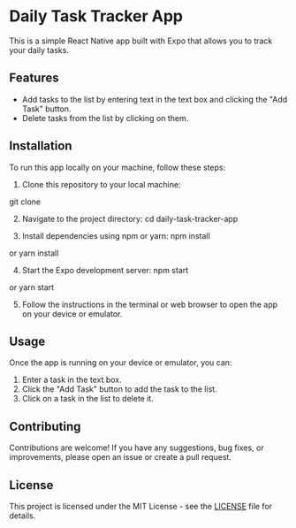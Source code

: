 # Daily Task Tracker App

This is a simple React Native app built with Expo that allows you to track your daily tasks.

## Features

- Add tasks to the list by entering text in the text box and clicking the "Add Task" button.
- Delete tasks from the list by clicking on them.

## Installation

To run this app locally on your machine, follow these steps:

1. Clone this repository to your local machine:

git clone <repository-url>


2. Navigate to the project directory:
cd daily-task-tracker-app



3. Install dependencies using npm or yarn:
npm install

or
yarn install


4. Start the Expo development server:
npm start

or
yarn start


5. Follow the instructions in the terminal or web browser to open the app on your device or emulator.

## Usage

Once the app is running on your device or emulator, you can:

1. Enter a task in the text box.
2. Click the "Add Task" button to add the task to the list.
3. Click on a task in the list to delete it.

## Contributing

Contributions are welcome! If you have any suggestions, bug fixes, or improvements, please open an issue or create a pull request.

## License

This project is licensed under the MIT License - see the [LICENSE](LICENSE) file for details.


